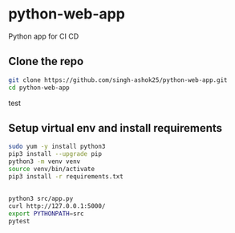 # python-web-app
Python app for CI CD 

## Clone the repo 
```sh
git clone https://github.com/singh-ashok25/python-web-app.git
cd python-web-app
```
test


## Setup virtual env and install requirements
```sh
sudo yum -y install python3
pip3 install --upgrade pip
python3 -m venv venv
source venv/bin/activate
pip3 install -r requirements.txt
```

## 
```sh
python3 src/app.py 
curl http://127.0.0.1:5000/ 
export PYTHONPATH=src
pytest
```

